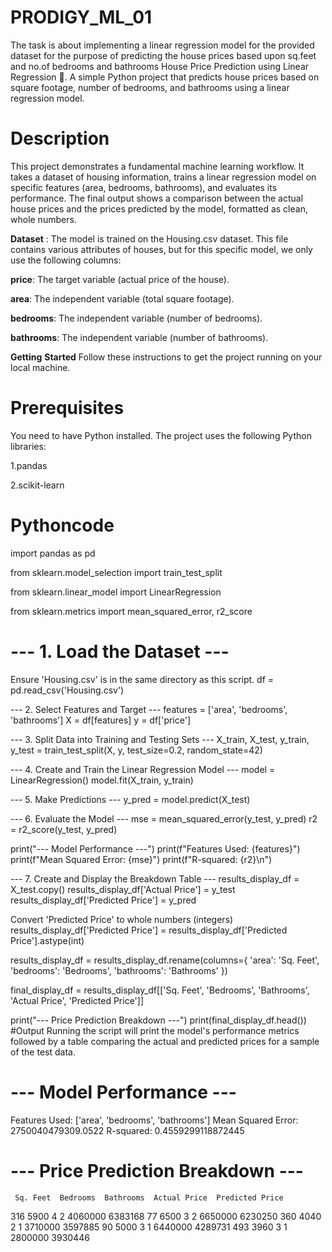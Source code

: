 # PRODIGY_ML_01
The task is about implementing a linear regression model for the provided dataset for the purpose of predicting the house prices based upon sq.feet and no.of bedrooms and bathrooms
House Price Prediction using Linear Regression 🏡.
A simple Python project that predicts house prices based on square footage, number of bedrooms, and bathrooms using a linear regression model.

# Description
This project demonstrates a fundamental machine learning workflow. It takes a dataset of housing information, trains a linear regression model on specific features (area, bedrooms, bathrooms), and evaluates its performance. The final output shows a comparison between the actual house prices and the prices predicted by the model, formatted as clean, whole numbers.

**Dataset** :
The model is trained on the Housing.csv dataset. This file contains various attributes of houses, but for this specific model, we only use the following columns:

**price**: The target variable (actual price of the house).

**area**: The independent variable (total square footage).

**bedrooms**: The independent variable (number of bedrooms).

**bathrooms**: The independent variable (number of bathrooms).

**Getting** **Started**
Follow these instructions to get the project running on your local machine.

# Prerequisites
You need to have Python installed. The project uses the following Python libraries:

1.pandas 


2.scikit-learn

# Pythoncode


import pandas as pd


from sklearn.model_selection import train_test_split


from sklearn.linear_model import LinearRegression


from sklearn.metrics import mean_squared_error, r2_score

# --- 1. Load the Dataset ---
Ensure 'Housing.csv' is in the same directory as this script.
df = pd.read_csv('Housing.csv')

--- 2. Select Features and Target ---
features = ['area', 'bedrooms', 'bathrooms']
X = df[features]
y = df['price']

--- 3. Split Data into Training and Testing Sets ---
X_train, X_test, y_train, y_test = train_test_split(X, y, test_size=0.2, random_state=42)

--- 4. Create and Train the Linear Regression Model ---
model = LinearRegression()
model.fit(X_train, y_train)

--- 5. Make Predictions ---
y_pred = model.predict(X_test)

--- 6. Evaluate the Model ---
mse = mean_squared_error(y_test, y_pred)
r2 = r2_score(y_test, y_pred)

print("--- Model Performance ---")
print(f"Features Used: {features}")
print(f"Mean Squared Error: {mse}")
print(f"R-squared: {r2}\n")

--- 7. Create and Display the Breakdown Table ---
results_display_df = X_test.copy()
results_display_df['Actual Price'] = y_test
results_display_df['Predicted Price'] = y_pred

Convert 'Predicted Price' to whole numbers (integers)
results_display_df['Predicted Price'] = results_display_df['Predicted Price'].astype(int)

results_display_df = results_display_df.rename(columns={
    'area': 'Sq. Feet',
    'bedrooms': 'Bedrooms',
    'bathrooms': 'Bathrooms'
})

final_display_df = results_display_df[['Sq. Feet', 'Bedrooms', 'Bathrooms', 'Actual Price', 'Predicted Price']]

print("--- Price Prediction Breakdown ---")
print(final_display_df.head())
#Output
Running the script will print the model's performance metrics followed by a table comparing the actual and predicted prices for a sample of the test data.

# --- Model Performance ---
Features Used: ['area', 'bedrooms', 'bathrooms']
Mean Squared Error: 2750040479309.0522
R-squared: 0.4559299118872445

# --- Price Prediction Breakdown ---
     Sq. Feet  Bedrooms  Bathrooms  Actual Price  Predicted Price
316      5900         4          2       4060000          6383168
77       6500         3          2       6650000          6230250
360      4040         2          1       3710000          3597885
90       5000         3          1       6440000          4289731
493      3960         3          1       2800000          3930446
